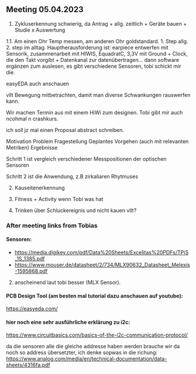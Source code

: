 ## Meeting 05.04.2023

1. Zykluserkennung schwierig, da Antrag + allg. zeitlich + Geräte bauen + Studie x Auswertung

1.1. Am einen Ohr Temp messen, am anderen Ohr goldstandard. 1. Step allg. 2. step im alltag.
Hauptherausforderung ist: earpiece entwerfen mit Sensorik, zusammenarbeit mit HIWIS, EquadratC, 3,3V mit Ground + Clock, die den Takt vorgibt + Datenkanal zur datenübertragen...
dann software ergänzen zum auslesen, es gibt verschiedene Sensoren, tobi schickt mir die.

easyEDA auch anschauen

vllt Bewegung mitbetrachten, damit man diverse Schwankungen rauswerfen kann.

Wir machen Termin aus mit einem HiWi zum designen. Tobi gibt mir auch ncohmal n crashkurs.

ich soll jz mal einen Proposal abstract schreiben.

Motivation
Problem
Fragestellung
Geplantes Vorgehen (auch mit relevanten Metriken)
Ergebnisse

Schritt 1 ist vergleich verschiedener Messpositionen der optischen Sensoren

Schritt 2 ist die Anwendung, z.B zirkaliaren Rhytmuses

2. Kauseitenerkennung

3. Fitness + Activity wenn Tobi was hat

4. Trinken über Schluckereignis und nicht kauen vllt?


### After meeting links from Tobias

#### Sensoren:

* https://media.digikey.com/pdf/Data%20Sheets/Excelitas%20PDFs/TPiS_1S_1385.pdf
* https://www.mouser.de/datasheet/2/734/MLX90632_Datasheet_Melexis-1595868.pdf

2. anscheinend laut tobi besser (MLX Sensor).

#### PCB Design Tool (am besten mal tutorial dazu anschauen auf youtube):
https://easyeda.com/

#### hier noch eine sehr ausführliche erklärung zu i2c:
https://www.circuitbasics.com/basics-of-the-i2c-communication-protocol/

da die sensoren alle die gleiche addresse haben werden brauche wir da noch so address übersetzter, ich denke sopwas in die richung: https://www.analog.com/media/en/technical-documentation/data-sheets/4316fa.pdf